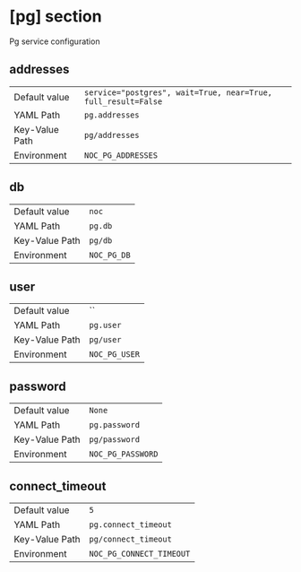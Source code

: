 # [pg] section

Pg service configuration

## addresses

|                |                                                               |
| -------------- | ------------------------------------------------------------- |
| Default value  | `service="postgres", wait=True, near=True, full_result=False` |
| YAML Path      | `pg.addresses`                                                |
| Key-Value Path | `pg/addresses`                                                |
| Environment    | `NOC_PG_ADDRESSES`                                            |

## db

|                |             |
| -------------- | ----------- |
| Default value  | `noc`       |
| YAML Path      | `pg.db`     |
| Key-Value Path | `pg/db`     |
| Environment    | `NOC_PG_DB` |

## user

|                |               |
| -------------- | ------------- |
| Default value  | ``            |
| YAML Path      | `pg.user`     |
| Key-Value Path | `pg/user`     |
| Environment    | `NOC_PG_USER` |

## password

|                |                   |
| -------------- | ----------------- |
| Default value  | `None`            |
| YAML Path      | `pg.password`     |
| Key-Value Path | `pg/password`     |
| Environment    | `NOC_PG_PASSWORD` |

## connect_timeout

|                |                          |
| -------------- | ------------------------ |
| Default value  | `5`                      |
| YAML Path      | `pg.connect_timeout`     |
| Key-Value Path | `pg/connect_timeout`     |
| Environment    | `NOC_PG_CONNECT_TIMEOUT` |
